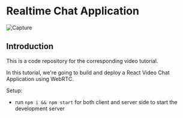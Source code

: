 # Realtime Chat Application

![Capture](https://user-images.githubusercontent.com/75796695/234951346-eb2e163e-8cee-4258-a805-e3f9693106ee.JPG)


## Introduction
This is a code repository for the corresponding video tutorial. 

In this tutorial, we're going to build and deploy a React Video Chat Application using WebRTC.

Setup:
- run ```npm i && npm start``` for both client and server side to start the development server
